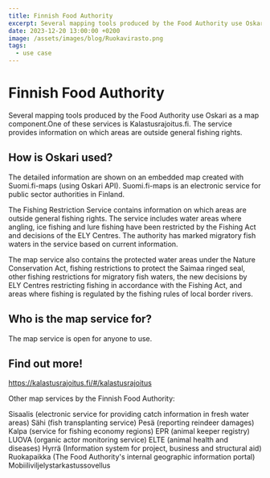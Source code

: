 ```yaml
---
title: Finnish Food Authority
excerpt: Several mapping tools produced by the Food Authority use Oskari as a map component.One of these services is Kalastusrajoitus.fi. The service provides information on which areas are outside general fishing rights.
date: 2023-12-20 13:00:00 +0200
image: /assets/images/blog/Ruokavirasto.png
tags:
  - use case
---
```


# Finnish Food Authority

Several mapping tools produced by the Food Authority use Oskari as a map component.One of these services is Kalastusrajoitus.fi. The service provides information on which areas are outside general fishing rights.

## How is Oskari used?

The detailed information are shown on an embedded map created with Suomi.fi-maps (using Oskari API). Suomi.fi-maps is an electronic service for public sector authorities in Finland.

The Fishing Restriction Service contains information on which areas are outside general fishing rights. The service includes water areas where angling, ice fishing and lure fishing have been restricted by the Fishing Act and decisions of the ELY Centres. The authority has marked migratory fish waters in the service based on current information.

The map service also contains the protected water areas under the Nature Conservation Act, fishing restrictions to protect the Saimaa ringed seal, other fishing restrictions for migratory fish waters, the new decisions by ELY Centres restricting fishing in accordance with the Fishing Act, and areas where fishing is regulated by the fishing rules of local border rivers.

## Who is the map service for?

The map service is open for anyone to use.

## Find out more!

<https://kalastusrajoitus.fi/#/kalastusrajoitus>

Other map services by the Finnish Food Authority:

Sisaalis (electronic service for providing catch information in fresh water areas)
Sähi (fish transplanting service)
Pesä (reporting reindeer damages)
Kalpa (service for fishing economy regions)
EPR (animal keeper registry)
LUOVA (organic actor monitoring service)
ELTE (animal health and diseases)
Hyrrä (Information system for project, business and structural aid)
Ruokapaikka (The Food Authority's internal geographic information portal)
Mobiiliviljelystarkastussovellus

